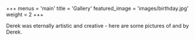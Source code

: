 +++
menus = 'main'
title = 'Gallery'
featured_image = 'images/birthday.jpg'
weight = 2
+++

Derek was eternally artistic and creative - here are some pictures of and by Derek.